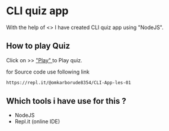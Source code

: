 # CLI quiz app

With the help of <<neogCamp>> I have created CLI quiz app using "NodeJS".

## How to play Quiz

Click on >>  ["Play" ](https://repl.it/@omkarborude8354/CLI-App-les-01?embed=1&output=1#index.js)  to Play quiz.

for Source code use following link

```bash
https://repl.it/@omkarborude8354/CLI-App-les-01

```

## Which tools i have use for this ?

* NodeJS
* Repl.it (online IDE)
